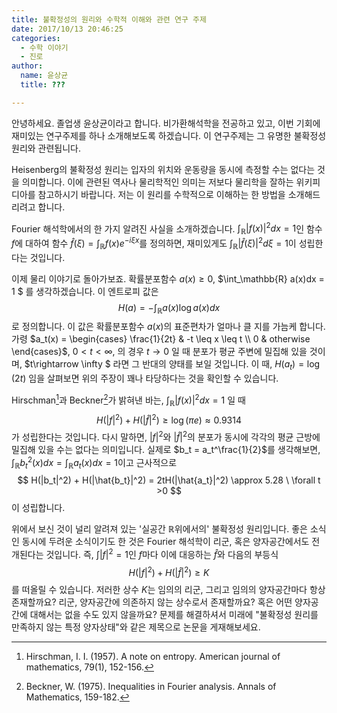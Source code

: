 ```yaml
---
title: 불확정성의 원리와 수학적 이해와 관련 연구 주제
date: 2017/10/13 20:46:25
categories:
  - 수학 이야기
  - 진로
author:
  name: 윤상균
  title: ???

---
```

안녕하세요. 졸업생 윤상균이라고 합니다. 비가환해석학을 전공하고 있고, 이번 기회에 재미있는 연구주제를 하나 소개해보도록 하겠습니다. 이 연구주제는 그 유명한 불확정성 원리와 관련됩니다.

Heisenberg의 불확정성 원리는 입자의 위치와 운동량을 동시에 측정할 수는 없다는 것을 의미합니다. 이에 관련된 역사나 물리학적인 의미는 저보다 물리학을 잘하는 위키피디아를 참고하시기 바랍니다. 저는 이 원리를 수학적으로 이해하는 한 방법을 소개해드리려고 합니다.

Fourier 해석학에서의 한 가지 알려진 사실을 소개하겠습니다. $\int_\mathbb{R} |f(x)|^{2}dx=1$인 함수 $f$에 대하여 함수 $\hat{f}(\xi)=\int_{\mathbb{R}}f(x)e^{-i\xi x}$를 정의하면, 재미있게도 $\int_\mathbb{R} |\hat{f}(\xi)|^{2}d\xi = 1$이 성립한다는 것입니다.

이제 물리 이야기로 돌아가보죠. 확률분포함수 $a(x)\geq 0$, $\int_\mathbb{R} a(x)dx = 1 $ 를 생각하겠습니다. 이 엔트로피 값은
$$H(a)=-\int_\mathbb{R} a(x)\log a(x)dx$$
로 정의합니다. 이 값은 확률분포함수 $a(x)$의 표준편차가 얼마나 클 지를 가늠케 합니다. 가령 $a_t(x) = \begin{cases} \frac{1}{2t} & -t \leq x \leq t \\ 0 & otherwise \end{cases}$, $0<t<\infty$, 의 경우 $t\rightarrow 0$ 일 때 분포가 평균 주변에 밀집해 있을 것이며, $t\rightarrow \infty $ 라면 그 반대의 양태를 보일 것입니다. 이 때, $H(a_t)=\log (2t)$ 임을 살펴보면 위의 주장이 꽤나 타당하다는 것을 확인할 수 있습니다.

Hirschman[^4]과 Beckner[^2]가 밝혀낸 바는, $\int_\mathbb{R}|f(x)|^2 dx = 1$ 일 때
$$ H(|f|^2) + H(|\hat{f}|^2) \geq \log (\pi e) \approx 0.9314$$
가 성립한다는 것입니다. 다시 말하면, $|f|^2$와 $|\hat{f}|^2$의 분포가 동시에 각각의 평균 근방에 밀집해 있을 수는 없다는 의미입니다. 실제로 $b_t = a_t^\frac{1}{2}$를 생각해보면, $\int_\mathbb{R}b_t^2(x)dx = \int_\mathbb{R}a_t(x)dx=1$이고 근사적으로
$$ H(|b_t|^2) + H(|\hat{b_t}|^2) = 2tH(|\hat{a_t}|^2)  \approx 5.28 \ \forall t >0 $$
이 성립합니다.

위에서 보신 것이 널리 알려져 있는 '실공간 $\mathbb{R}$위에서의' 불확정성 원리입니다. 좋은 소식인 동시에 두려운 소식이기도 한 것은 Fourier 해석학이 리군, 혹은 양자공간에서도 전개된다는 것입니다. 즉, $\int |f|^2 =1$인 $f$마다 이에 대응하는 $\hat{f}$와 다음의 부등식
$$H(|f|^2) + H(|\hat{f}|^2) \geq K $$
를 떠올릴 수 있습니다. 저러한 상수 $K$는 임의의 리군, 그리고 임의의 양자공간마다 항상 존재할까요? 리군, 양자공간에 의존하지 않는 상수로서 존재할까요? 혹은 어떤 양자공간에 대해서는 없을 수도 있지 않을까요? 문제를 해결하셔서 미래에 "불확정성 원리를 만족하지 않는 특정 양자상태"와 같은 제목으로 논문을 게재해보세요.

[^2]: Beckner, W. (1975). Inequalities in Fourier analysis. Annals of Mathematics, 159-182.
[^4]: Hirschman, I. I. (1957). A note on entropy. American journal of mathematics, 79(1), 152-156.
